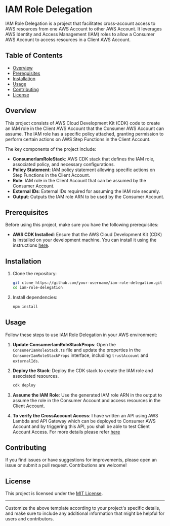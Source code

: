 # IAM Role Delegation

IAM Role Delegation is a project that facilitates cross-account access to AWS resources from one AWS Account to other AWS Account. It leverages AWS Identity and Access Management (IAM) roles to allow a Consumer AWS Account to access resources in a Client AWS Account.

## Table of Contents

- [Overview](#overview)
- [Prerequisites](#prerequisites)
- [Installation](#installation)
- [Usage](#usage)
- [Contributing](#contributing)
- [License](#license)

## Overview

This project consists of AWS Cloud Development Kit (CDK) code to create an IAM role in the Client AWS Account that the Consumer AWS Account can assume. The IAM role has a specific policy attached, granting permission to perform certain actions on AWS Step Functions in the Client Account.

The key components of the project include:

- **ConsumerIamRoleStack**: AWS CDK stack that defines the IAM role, associated policy, and necessary configurations.
- **Policy Statement**: IAM policy statement allowing specific actions on Step Functions in the Client Account.
- **Role**: IAM role in the Client Account that can be assumed by the Consumer Account.
- **External IDs**: External IDs required for assuming the IAM role securely.
- **Output**: Outputs the IAM role ARN to be used by the Consumer Account.

## Prerequisites

Before using this project, make sure you have the following prerequisites:

- **AWS CDK Installed**: Ensure that the AWS Cloud Development Kit (CDK) is installed on your development machine. You can install it using the instructions [here](https://docs.aws.amazon.com/cdk/latest/guide/getting_started.html).

## Installation

1. Clone the repository:

   ```bash
   git clone https://github.com/your-username/iam-role-delegation.git
   cd iam-role-delegation
   ```

2. Install dependencies:

   ```bash
   npm install
   ```

## Usage

Follow these steps to use IAM Role Delegation in your AWS environment:

1. **Update ConsumerIamRoleStackProps**: Open the `ConsumerIamRoleStack.ts` file and update the properties in the `ConsumerIamRoleStackProps` interface, including `trustAccount` and `externalIds`.

2. **Deploy the Stack**: Deploy the CDK stack to create the IAM role and associated resources.

   ```bash
   cdk deploy
   ```

3. **Assume the IAM Role**: Use the generated IAM role ARN in the output to assume the role in the Consumer Account and access resources in the Client Account.

4. **To verify the CrossAccount Access**: I have written an API using AWS Lambda and API Gateway which can be deployed to Consumer AWS Account and by triggering this API, you shall be able to test Client Account Access. For more details please refer [here](./lambda/README.md)

## Contributing

If you find issues or have suggestions for improvements, please open an issue or submit a pull request. Contributions are welcome!

## License

This project is licensed under the [MIT License](LICENSE).

---

Customize the above template according to your project's specific details, and make sure to include any additional information that might be helpful for users and contributors.